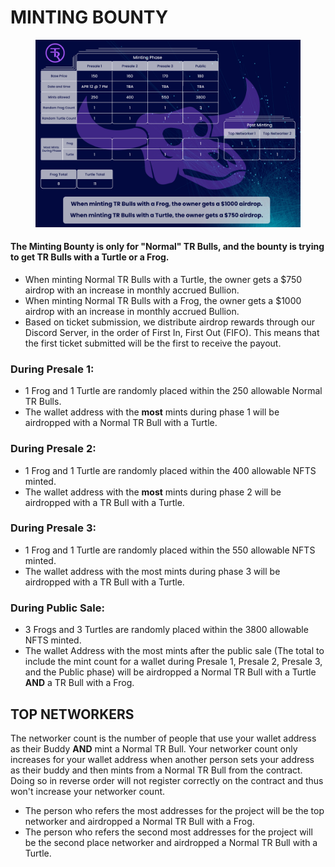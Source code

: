 # MINTING BOUNTY

<figure><img src="../../../.gitbook/assets/mintCostAPR12 (1).jpg" alt=""><figcaption></figcaption></figure>

#### The Minting Bounty is only for "Normal" TR Bulls, and the bounty is trying to get TR Bulls with a Turtle or a Frog.&#x20;

* When minting Normal TR Bulls with a Turtle, the owner gets a $750 airdrop with an increase in monthly accrued Bullion. &#x20;
* When minting Normal TR Bulls with a Frog, the owner gets a $1000 airdrop with an increase in monthly accrued Bullion. &#x20;
* Based on ticket submission, we distribute airdrop rewards through our Discord Server, in the order of First In, First Out (FIFO). This means that the first ticket submitted will be the first to receive the payout.

### During Presale 1:

* 1 Frog and 1 Turtle are randomly placed within the 250 allowable Normal TR Bulls. &#x20;
* The wallet address with the **most** mints during phase 1 will be airdropped with a Normal TR Bull with a Turtle.&#x20;

### During Presale 2:&#x20;

* 1 Frog and 1 Turtle are randomly placed within the 400 allowable NFTS minted.&#x20;
* The wallet address with the **most** mints during phase 2 will be airdropped with a TR Bull with a Turtle.&#x20;

### During Presale 3:&#x20;

* 1 Frog and 1 Turtle are randomly placed within the 550 allowable NFTS minted.&#x20;
* The wallet address with the most mints during phase 3 will be airdropped with a TR Bull with a Turtle.&#x20;

### During Public Sale:&#x20;

* 3 Frogs and 3 Turtles are randomly placed within the 3800 allowable NFTS minted.&#x20;
* The wallet Address with the most mints after the public sale (The total to include the mint count for a wallet during Presale 1, Presale 2, Presale 3, and the Public phase) will be airdropped a Normal TR Bull with a Turtle **AND** a TR Bull with a Frog.



## TOP NETWORKERS

The networker count is the number of people that use your wallet address as their Buddy **AND** mint a Normal TR Bull. Your networker count only increases for your wallet address when another person sets your address as their buddy and then mints from a Normal TR Bull from the contract. Doing so in reverse order will not register correctly on the contract and thus won't increase your networker count.&#x20;

* The person who refers the most addresses for the project will be the top networker and airdropped a Normal TR Bull with a Frog.
* The person who refers the second most addresses for the project will be the second place networker and airdropped a Normal TR Bull with a Turtle.

